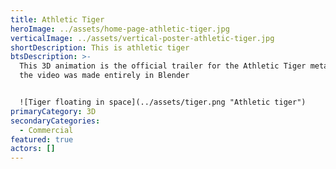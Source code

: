 ```yaml
---
title: Athletic Tiger
heroImage: ../assets/home-page-athletic-tiger.jpg
verticalImage: ../assets/vertical-poster-athletic-tiger.jpg
shortDescription: This is athletic tiger
btsDescription: >-
  This 3D animation is the official trailer for the Athletic Tiger metaverse,
  the video was made entirely in Blender


  ![Tiger floating in space](../assets/tiger.png "Athletic tiger")
primaryCategory: 3D
secondaryCategories:
  - Commercial
featured: true
actors: []
---
```


